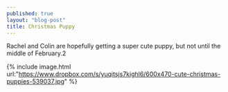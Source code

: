```yaml
---
published: true
layout: "blog-post"
title: Christmas Puppy
---
```


Rachel and Colin are hopefully getting a super cute puppy, but not until the middle of February.2

{% include image.html url:"https://www.dropbox.com/s/yuqitsjs7kighl6/600x470-cute-christmas-puppies-539037.jpg" %}